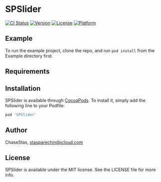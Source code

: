 # SPSlider

[![CI Status](https://img.shields.io/travis/ChaseStas/SPSlider.svg?style=flat)](https://travis-ci.org/ChaseStas/SPSlider)
[![Version](https://img.shields.io/cocoapods/v/SPSlider.svg?style=flat)](https://cocoapods.org/pods/SPSlider)
[![License](https://img.shields.io/cocoapods/l/SPSlider.svg?style=flat)](https://cocoapods.org/pods/SPSlider)
[![Platform](https://img.shields.io/cocoapods/p/SPSlider.svg?style=flat)](https://cocoapods.org/pods/SPSlider)

## Example

To run the example project, clone the repo, and run `pod install` from the Example directory first.

## Requirements

## Installation

SPSlider is available through [CocoaPods](https://cocoapods.org). To install
it, simply add the following line to your Podfile:

```ruby
pod 'SPSlider'
```

## Author

ChaseStas, stasparechin@icloud.com

## License

SPSlider is available under the MIT license. See the LICENSE file for more info.
